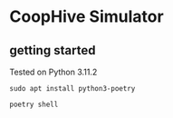 # CoopHive Simulator

## getting started

Tested on Python 3.11.2

```
sudo apt install python3-poetry
```

```
poetry shell
```


